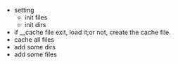 

- setting
  - init files
  - init dirs
- if __cache file exit, load it;or not, create the cache file.
- cache all files
- add some dirs
- add some files
